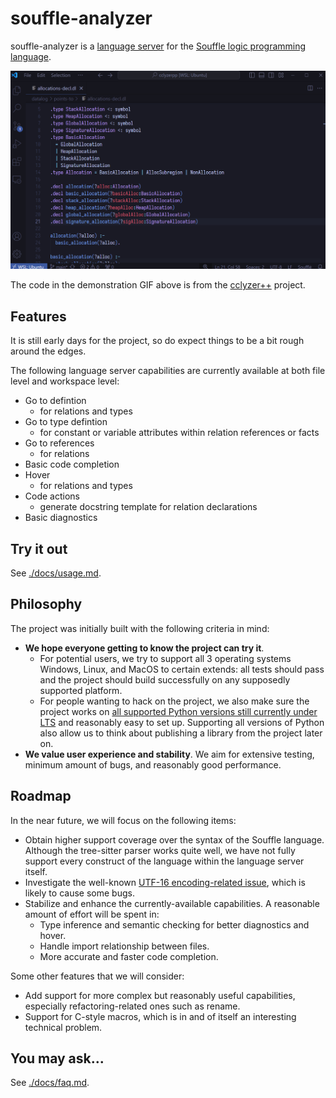 # souffle-analyzer

souffle-analyzer is a [language server](https://microsoft.github.io/language-server-protocol) for the [Souffle logic programming language](https://souffle-lang.github.io/).

![](./docs/img/navigation.gif)

The code in the demonstration GIF above is from the [cclyzer++](https://github.com/galoisinc/cclyzerpp) project.

## Features

It is still early days for the project, so do expect things to be a bit rough around the edges.

The following language server capabilities are currently available at both file level and workspace level:

- Go to defintion
  - for relations and types
- Go to type defintion
  - for constant or variable attributes within relation references or facts
- Go to references
  - for relations
- Basic code completion
- Hover
  - for relations and types
- Code actions
  - generate docstring template for relation declarations
- Basic diagnostics


## Try it out

See [./docs/usage.md](./docs/usage.md).


## Philosophy

The project was initially built with the following criteria in mind:

* **We hope everyone getting to know the project can try it**.
  * For potential users, we try to support all 3 operating systems Windows, Linux, and MacOS to certain extends: all tests should pass and the project should build successfully on any supposedly supported platform.
  * For people wanting to hack on the project, we also make sure the project works on [all supported Python versions still currently under LTS](https://devguide.python.org/versions/#supported-versions) and reasonably easy to set up. Supporting all versions of Python also allow us to think about publishing a library from the project later on.
* **We value user experience and stability**. We aim for extensive testing, minimum amount of bugs, and reasonably good performance.


## Roadmap

In the near future, we will focus on the following items:

* Obtain higher support coverage over the syntax of the Souffle language. Although the tree-sitter parser works quite well, we have not fully support every construct of the language within the language server itself.
* Investigate the well-known [UTF-16 encoding-related issue](https://github.com/Microsoft/language-server-protocol/issues/376), which is likely to cause some bugs.
* Stabilize and enhance the currently-available capabilities. A reasonable amount of effort will be spent in:
  * Type inference and semantic checking for better diagnostics and hover.
  * Handle import relationship between files.
  * More accurate and faster code completion.

Some other features that we will consider:

* Add support for more complex but reasonably useful capabilities, especially refactoring-related ones such as rename.
* Support for C-style macros, which is in and of itself an interesting technical problem.


## You may ask...

See [./docs/faq.md](./docs/faq.md).
